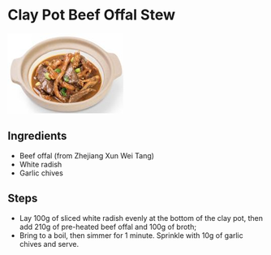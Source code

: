 # Clay Pot Beef Offal Stew

![Clay Pot Beef Offal Stew](../../images/%E7%A0%82%E9%94%85%E7%89%9B%E6%9D%82%E7%85%B2.png)


## Ingredients
- Beef offal (from Zhejiang Xun Wei Tang)
- White radish
- Garlic chives

## Steps
- Lay 100g of sliced white radish evenly at the bottom of the clay pot, then add 210g of pre-heated beef offal and 100g of broth;
- Bring to a boil, then simmer for 1 minute. Sprinkle with 10g of garlic chives and serve.
